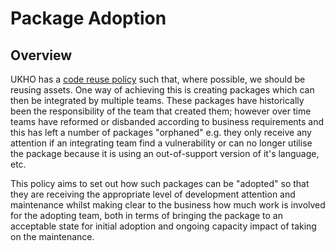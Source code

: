 # Package Adoption

## Overview

UKHO has a [code reuse policy](https://github.com/UKHO/docs/blob/main/software-engineering-policies/CodeReuse/CodeReusePolicy.md) such that, where possible, we should be reusing assets. One way of achieving this is creating packages which can then be integrated by multiple teams. These packages have historically been the responsibility of the team that created them; however over time teams have reformed or disbanded according to business requirements and this has left a number of packages "orphaned" e.g. they only receive any attention if an integrating team find a vulnerability or can no longer utilise the package because it is using an out-of-support version of it's language, etc.

This policy aims to set out how such packages can be "adopted" so that they are receiving the appropriate level of development attention and maintenance whilst making clear to the business how much work is involved for the adopting team, both in terms of bringing the package to an acceptable state for initial adoption and ongoing capacity impact of taking on the maintenance.
